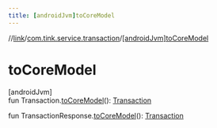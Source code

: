 ```yaml
---
title: [androidJvm]toCoreModel
---
```

//[link](../../index.html)/[com.tink.service.transaction](index.html)/[[androidJvm]toCoreModel]([android-jvm]to-core-model.html)



# toCoreModel



[androidJvm]\
fun Transaction.[toCoreModel]([android-jvm]to-core-model.html)(): [Transaction](../com.tink.model.transaction/[android-jvm]-transaction/index.html)

fun TransactionResponse.[toCoreModel]([android-jvm]to-core-model.html)(): [Transaction](../com.tink.model.transaction/[android-jvm]-transaction/index.html)




